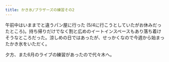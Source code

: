 ```yaml
---
title: かき氷/ブラザーズの練習その2
---
```


午前中はいままでと違うパン屋に行った (5/4に行こうとしていたがお休みだったところ)。持ち帰りだけでなく割と広めのイートインスペースもあり落ち着けそうなところだった。涼しめの日ではあったが、せっかくなので今週から始まったかき氷をいただく。

夕方、また6月のライブの練習があったので代々木へ。
